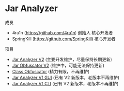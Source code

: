 # Jar Analyzer

成员

- 4ra1n (https://github.com/4ra1n) 创始人 核心开发者
- SpringKill (https://github.com/SpringKill) 核心开发者

项目

- [Jar Analyzer V2](https://github.com/jar-analyzer/jar-analyzer) (主要开发维护，尽量保持长期更新)
- [Jar Obfuscator V2](https://github.com/jar-analyzer/jar-obfuscator) (维护中，可能无法保持更新)
- [Class Obfuscator](https://github.com/jar-analyzer/class-obf) (精力有限，不再维护)
- [Jar Analyzer V1 GUI](https://github.com/jar-analyzer/jar-analyzer-v1-gui) (已有 V2 新版本，老版本不再维护)
- [Jar Analyzer V1 CLI](https://github.com/jar-analyzer/jar-analyzer-v1-cli) (已有 V2 新版本，老版本不再维护)
